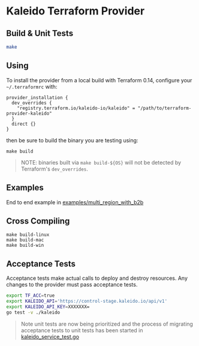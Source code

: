 # Kaleido Terraform Provider

## Build & Unit Tests

```sh
make
```

## Using

To install the provider from a local build with Terraform 0.14, configure your `~/.terraformrc` with:

```hcl
provider_installation {
  dev_overrides {
    "registry.terraform.io/kaleido-io/kaleido" = "/path/to/terraform-provider-kaleido"
  }
  direct {}
}
```

then be sure to build the binary you are testing using:

```shell
make build
```

> NOTE: binaries built via `make build-${OS}` will not be detected by Terraform's `dev_overrides`.

## Examples

End to end example in [examples/multi_region_with_b2b](examples/multi_region_with_b2b)

## Cross Compiling

```
make build-linux
make build-mac
make build-win
```

## Acceptance Tests

Acceptance tests make actual calls to deploy and destroy resources.
Any changes to the provider must pass acceptance tests.

```sh
export TF_ACC=true
export KALEIDO_API='https://control-stage.kaleido.io/api/v1'
export KALEIDO_API_KEY=XXXXXXX=
go test -v ./kaleido
```

> Note unit tests are now being prioritized and the process of migrating acceptance tests to
> unit tests has been started in [kaleido_service_test.go](./kaleido/platform/kaleido_service_test.go)


